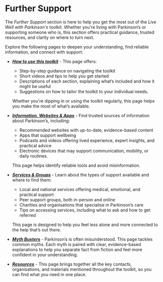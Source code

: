 # Further Support
The _Further Support_ section is here to help you get the most out of the _Live Well with Parkinson's_ toolkit. Whether you're living with Parkinson’s or supporting someone who is, this section offers practical guidance, trusted resources, and clarity on where to turn next.

Explore the following pages to deepen your understanding, find reliable information, and connect with support:
- **<a href="/learn/further-support/how-to-use" class="internal-link">_How to use this toolkit_</a>** - This page offers:
  - Step-by-step guidance on navigating the toolkit
  - Short videos and tips to help you get started
  - Descriptions of each section, explaining what’s included and how it might be useful
  - Suggestions on how to tailor the toolkit to your individual needs.
  
  Whether you're dipping in or using the toolkit regularly, this page helps you make the most of what’s available.
- **<a href="/learn/further-support/information-websites-and-apps" class="internal-link">_Information, Websites & Apps_</a>** - Find trusted sources of information about Parkinson’s, including:
  - Recommended websites with up-to-date, evidence-based content
  - Apps that support wellbeing
  - Podcasts and videos offering lived experience, expert insights, and practical advice
  - Electronic devices that may support communication, mobility, or daily routines.
  
  This page helps identify reliable tools and avoid misinformation.
- **<a href="/learn/further-support/services-and-groups" class="internal-link">_Services & Groups_</a>** - Learn about the types of support available and where to find them:
  - Local and national services offering medical, emotional, and practical support
  - Peer support groups, both in-person and online
  - Charities and organisations that specialise in Parkinson’s care
  - Tips on accessing services, including what to ask and how to get referred
  
  This page is designed to help you feel less alone and more connected to the help that’s out there.
- **<a href="/learn/further-support/myth-busters" class="internal-link">_Myth Busters_</a>** - Parkinson’s is often misunderstood. This page tackles common myths. Each myth is paired with clear, evidence-based explanations to help you separate fact from fiction and feel more confident in your understanding.
- **<a href="/learn/further-support/resources" class="internal-link">_Resources_</a>** - This page brings together all the key contacts, organisations, and materials mentioned throughout the toolkit, so you can find what you need in one place.

